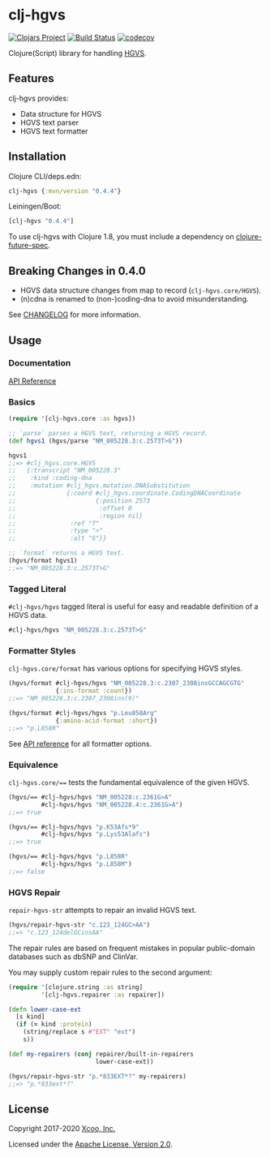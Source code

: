 # clj-hgvs

[![Clojars Project](https://img.shields.io/clojars/v/clj-hgvs.svg)](https://clojars.org/clj-hgvs)
[![Build Status](https://travis-ci.org/chrovis/clj-hgvs.svg?branch=master)](https://travis-ci.org/chrovis/clj-hgvs)
[![codecov](https://codecov.io/gh/chrovis/clj-hgvs/branch/master/graph/badge.svg)](https://codecov.io/gh/chrovis/clj-hgvs)

Clojure(Script) library for handling [HGVS](http://varnomen.hgvs.org/).

## Features

clj-hgvs provides:

* Data structure for HGVS
* HGVS text parser
* HGVS text formatter

## Installation

Clojure CLI/deps.edn:

```clojure
clj-hgvs {:mvn/version "0.4.4"}
```

Leiningen/Boot:

```clojure
[clj-hgvs "0.4.4"]
```

To use clj-hgvs with Clojure 1.8, you must include a dependency on
[clojure-future-spec](https://github.com/tonsky/clojure-future-spec).

## Breaking Changes in 0.4.0

- HGVS data structure changes from map to record (`clj-hgvs.core/HGVS`).
- (n)cdna is renamed to (non-)coding-dna to avoid misunderstanding.

See [CHANGELOG](CHANGELOG.md) for more information.

## Usage

### Documentation

[API Reference](https://chrovis.github.io/clj-hgvs/)

### Basics

```clojure
(require '[clj-hgvs.core :as hgvs])

;; `parse` parses a HGVS text, returning a HGVS record.
(def hgvs1 (hgvs/parse "NM_005228.3:c.2573T>G"))

hgvs1
;;=> #clj_hgvs.core.HGVS
;;   {:transcript "NM_005228.3"
;;    :kind :coding-dna
;;    :mutation #clj_hgvs.mutation.DNASubstitution
;;              {:coord #clj_hgvs.coordinate.CodingDNACoordinate
;;                      {:position 2573
;;                       :offset 0
;;                       :region nil}
;;               :ref "T"
;;               :type ">"
;;               :alt "G"}}

;; `format` returns a HGVS text.
(hgvs/format hgvs1)
;;=> "NM_005228.3:c.2573T>G"
```

### Tagged Literal

`#clj-hgvs/hgvs` tagged literal is useful for easy and readable definition of a
HGVS data.

```clojure
#clj-hgvs/hgvs "NM_005228.3:c.2573T>G"
```

### Formatter Styles

`clj-hgvs.core/format` has various options for specifying HGVS styles.

```clojure
(hgvs/format #clj-hgvs/hgvs "NM_005228.3:c.2307_2308insGCCAGCGTG"
             {:ins-format :count})
;;=> "NM_005228.3:c.2307_2308ins(9)"

(hgvs/format #clj-hgvs/hgvs "p.Leu858Arg"
             {:amino-acid-format :short})
;;=> "p.L858R"
```

See [API reference](https://chrovis.github.io/clj-hgvs/clj-hgvs.core.html#var-format)
for all formatter options.

### Equivalence

`clj-hgvs.core/==` tests the fundamental equivalence of the given HGVS.

```clojure
(hgvs/== #clj-hgvs/hgvs "NM_005228:c.2361G>A"
         #clj-hgvs/hgvs "NM_005228.4:c.2361G>A")
;;=> true

(hgvs/== #clj-hgvs/hgvs "p.K53Afs*9"
         #clj-hgvs/hgvs "p.Lys53Alafs")
;;=> true

(hgvs/== #clj-hgvs/hgvs "p.L858R"
         #clj-hgvs/hgvs "p.L858M")
;;=> false
```

### HGVS Repair

`repair-hgvs-str` attempts to repair an invalid HGVS text.

```clojure
(hgvs/repair-hgvs-str "c.123_124GC>AA")
;;=> "c.123_124delGCinsAA"
```

The repair rules are based on frequent mistakes in popular public-domain
databases such as dbSNP and ClinVar.

You may supply custom repair rules to the second argument:

```clojure
(require '[clojure.string :as string]
         '[clj-hgvs.repairer :as repairer])

(defn lower-case-ext
  [s kind]
  (if (= kind :protein)
    (string/replace s #"EXT" "ext")
    s))

(def my-repairers (conj repairer/built-in-repairers
                        lower-case-ext))

(hgvs/repair-hgvs-str "p.*833EXT*?" my-repairers)
;;=> "p.*833ext*?"
```

## License

Copyright 2017-2020 [Xcoo, Inc.](https://xcoo.jp/)

Licensed under the [Apache License, Version 2.0](LICENSE).
